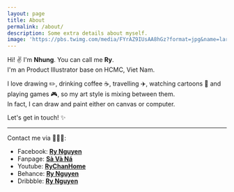```yaml
---
layout: page
title: About
permalink: /about/
description: Some extra details about myself.
image: 'https://pbs.twimg.com/media/FYrAZ9IUsAA8hGz?format=jpg&name=large'
---
```


Hi! ✌️ I'm **Nhung**. You can call me **Ry**. <br>
I'm an Product Illustrator base on HCMC, Viet Nam.

I love drawing ✏️, drinking coffee ☕️, travelling ✈️, watching cartoons 🎃 and playing games 🎮, so my art style is mixing between them.<br>
In fact, I can draw and paint either on canvas or computer. 

Let's get in touch! ✨

___
Contact me via 🧑🏻‍🎨:
- Facebook: **[Ry Nguyen](https://www.facebook.com/RyNguyen20)**
- Fanpage: **[Sà Và Ná](https://www.facebook.com/Saigonvanang)**
- Youtube: **[RyChanHome](youtube.com/c/rychanhome)**
- Behance: **[Ry Nguyen](https://www.behance.net/rynguyen)**
- Dribbble: **[Ry Nguyen](https://dribbble.com/RyNguyen)**